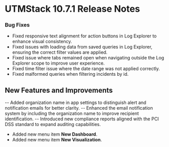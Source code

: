 # UTMStack 10.7.1 Release Notes

### Bug Fixes
- Fixed responsive text alignment for action buttons in Log Explorer to enhance visual consistency.
- Fixed issues with loading data from saved queries in Log Explorer, ensuring the correct filter values are applied.
- Fixed issue where tabs remained open when navigating outside the Log Explorer scope to improve user experience.
- Fixed time filter issue where the date range was not applied correctly.
- Fixed malformed queries when filtering incidents by id.


## New Features and Improvements
-- Added organization name in app settings to distinguish alert and notification emails for better clarity.
-- Enhanced the email notification system by including the organization name to improve recipient identification.
-- Introduced new compliance reports aligned with the PCI DSS standard to expand auditing capabilities.
- Added new menu item **New Dashboard**.
- Added new menu item **New Visualization**.